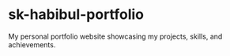# sk-habibul-portfolio
 My personal portfolio website showcasing my projects, skills, and achievements.
